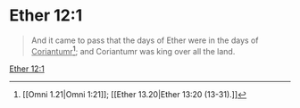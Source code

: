 # Ether 12:1

> And it came to pass that the days of Ether were in the days of <u>Coriantumr</u>[^a]; and Coriantumr was king over all the land.

[Ether 12:1](https://www.churchofjesuschrist.org/study/scriptures/bofm/ether/12?lang=eng&id=p1#p1)


[^a]: [[Omni 1.21|Omni 1:21]]; [[Ether 13.20|Ether 13:20 (13-31).]]
